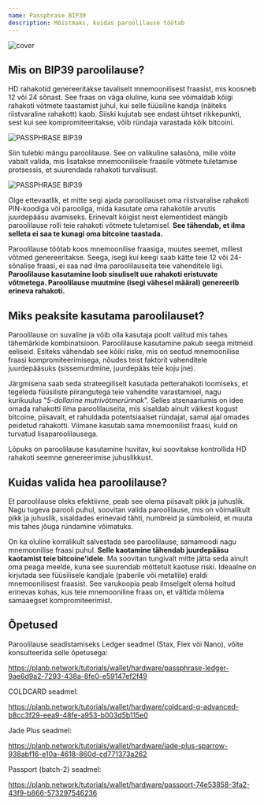 ```yaml
---
name: Passphrase BIP39
description: Mõistmaks, kuidas paroolilause töötab
---
```

![cover](assets/cover.webp)

## Mis on BIP39 paroolilause?

HD rahakotid genereeritakse tavaliselt mnemoonilisest fraasist, mis koosneb 12 või 24 sõnast. See fraas on väga oluline, kuna see võimaldab kõigi rahakoti võtmete taastamist juhul, kui selle füüsiline kandja (näiteks riistvaraline rahakott) kaob. Siiski kujutab see endast ühtset rikkepunkti, sest kui see kompromiteeritakse, võib ründaja varastada kõik bitcoini.

![PASSPHRASE BIP39](assets/notext/01.webp)

Siin tulebki mängu paroolilause. See on valikuline salasõna, mille võite vabalt valida, mis lisatakse mnemoonilisele fraasile võtmete tuletamise protsessis, et suurendada rahakoti turvalisust.

![PASSPHRASE BIP39](assets/notext/02.webp)

Olge ettevaatlik, et mitte segi ajada paroolilauset oma riistvaralise rahakoti PIN-koodiga või parooliga, mida kasutate oma rahakotile arvutis juurdepääsu avamiseks. Erinevalt kõigist neist elementidest mängib paroolilause rolli teie rahakoti võtmete tuletamisel. **See tähendab, et ilma selleta ei saa te kunagi oma bitcoine taastada.**

Paroolilause töötab koos mnemoonilise fraasiga, muutes seemet, millest võtmed genereeritakse. Seega, isegi kui keegi saab kätte teie 12 või 24-sõnalise fraasi, ei saa nad ilma paroolilauseita teie vahenditele ligi. **Paroolilause kasutamine loob sisuliselt uue rahakoti eristuvate võtmetega. Paroolilause muutmine (isegi vähesel määral) genereerib erineva rahakoti.**

## Miks peaksite kasutama paroolilauset?

Paroolilause on suvaline ja võib olla kasutaja poolt valitud mis tahes tähemärkide kombinatsioon. Paroolilause kasutamine pakub seega mitmeid eeliseid. Esiteks vähendab see kõiki riske, mis on seotud mnemoonilise fraasi kompromiteerimisega, nõudes teist faktorit vahenditele juurdepääsuks (sissemurdmine, juurdepääs teie koju jne).

Järgmisena saab seda strateegiliselt kasutada petterahakoti loomiseks, et tegeleda füüsiliste piirangutega teie vahendite varastamisel, nagu kurikuulus "*5-dollarine mutrivõtmerünnak*". Selles stsenaariumis on idee omada rahakotti ilma paroolilauseita, mis sisaldab ainult väikest kogust bitcoine, piisavalt, et rahuldada potentsiaalset ründajat, samal ajal omades peidetud rahakotti. Viimane kasutab sama mnemoonilist fraasi, kuid on turvatud lisaparoolilausega.

Lõpuks on paroolilause kasutamine huvitav, kui soovitakse kontrollida HD rahakoti seemne genereerimise juhuslikkust.

## Kuidas valida hea paroolilause?
Et paroolilause oleks efektiivne, peab see olema piisavalt pikk ja juhuslik. Nagu tugeva parooli puhul, soovitan valida paroolilause, mis on võimalikult pikk ja juhuslik, sisaldades erinevaid tähti, numbreid ja sümboleid, et muuta mis tahes jõuga ründamine võimatuks.

On ka oluline korralikult salvestada see paroolilause, samamoodi nagu mnemoonilise fraasi puhul. **Selle kaotamine tähendab juurdepääsu kaotamist teie bitcoine'idele**. Ma soovitan tungivalt mitte jätta seda ainult oma peaga meelde, kuna see suurendab mõttetult kaotuse riski. Ideaalne on kirjutada see füüsilisele kandjale (paberile või metallile) eraldi mnemoonilisest fraasist. See varukoopia peab ilmselgelt olema hoitud erinevas kohas, kus teie mnemooniline fraas on, et vältida mõlema samaaegset kompromiteerimist.

## Õpetused

Paroolilause seadistamiseks Ledger seadmel (Stax, Flex või Nano), võite konsulteerida selle õpetusega:

https://planb.network/tutorials/wallet/hardware/passphrase-ledger-9ae6d9a2-7293-438a-8fe0-e59147ef2f49

COLDCARD seadmel:

https://planb.network/tutorials/wallet/hardware/coldcard-q-advanced-b8cc3f29-eea9-48fe-a953-b003d5b115e0

Jade Plus seadmel:

https://planb.network/tutorials/wallet/hardware/jade-plus-sparrow-938abf16-e10a-4618-860d-cd771373a262

Passport (batch-2) seadmel:

https://planb.network/tutorials/wallet/hardware/passport-74e53858-3fa2-43f9-b866-573297546236
